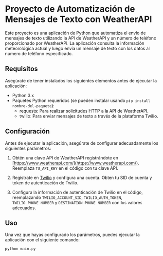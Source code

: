 # Proyecto de Automatización de Mensajes de Texto con WeatherAPI

Este proyecto es una aplicación de Python que automatiza el envío de mensajes de texto utilizando la API de WeatherAPI y un número de teléfono proporcionado por WeatherAPI. La aplicación consulta la información meteorológica actual y luego envía un mensaje de texto con los datos al número de teléfono especificado.

## Requisitos

Asegúrate de tener instalados los siguientes elementos antes de ejecutar la aplicación:

- Python 3.x
- Paquetes Python requeridos (se pueden instalar usando `pip install nombre-del-paquete`):
  - requests: Para realizar solicitudes HTTP a la API de WeatherAPI.
  - twilio: Para enviar mensajes de texto a través de la plataforma Twilio.

## Configuración

Antes de ejecutar la aplicación, asegúrate de configurar adecuadamente los siguientes parámetros:

1. Obtén una clave API de WeatherAPI registrándote en [https://www.weatherapi.com/](https://www.weatherapi.com/). Reemplaza `TU_API_KEY` en el código con tu clave API.

2. Regístrate en [Twilio](https://www.twilio.com/) y configura una cuenta. Obten tu SID de cuenta y token de autenticación de Twilio.

3. Configura la información de autenticación de Twilio en el código, reemplazando `TWILIO_ACCOUNT_SID`, `TWILIO_AUTH_TOKEN`, `TWILIO_PHONE_NUMBER` y `DESTINATION_PHONE_NUMBER` con los valores adecuados.

## Uso

Una vez que hayas configurado los parámetros, puedes ejecutar la aplicación con el siguiente comando:

```bash
python main.py
